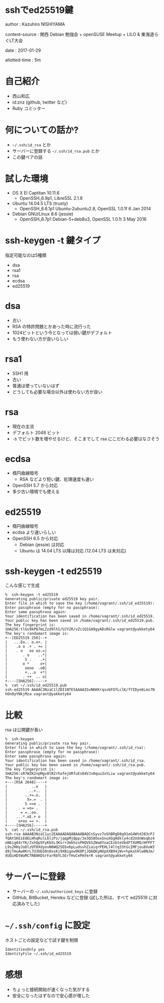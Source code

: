 # sshでed25519鍵

author
:   Kazuhiro NISHIYAMA

content-source
:    関西 Debian 勉強会 + openSUSE Meetup + LILO & 東海道らぐLT大会

date
:   2017-01-29

allotted-time
:   5m

# 自己紹介

- 西山和広
- id:znz (github, twitter など)
- Ruby コミッター

# 何についての話か?

- `~/.ssh/id_rsa` とか
- サーバーに登録する `~/.ssh/id_rsa.pub` とか
- この鍵ペアの話

# 試した環境

- OS X El Captitan 10.11.6
  - OpenSSH_6.9p1, LibreSSL 2.1.8
- Ubuntu 14.04.5 LTS (trusty)
  - OpenSSH_6.6.1p1 Ubuntu-2ubuntu2.8, OpenSSL 1.0.1f 6 Jan 2014
- Debian GNU/Linux 8.6 (jessie)
  - OpenSSH_6.7p1 Debian-5+deb8u3, OpenSSL 1.0.1t  3 May 2016

# ssh-keygen -t 鍵タイプ

指定可能なのは5種類

- dsa
- rsa1
- rsa
- ecdsa
- ed25519

# dsa

- 古い
- RSA の特許問題とかあった時に流行った
- 1024ビットという今となっては弱い鍵がデフォルト
- もう使わない方が良いらしい

# rsa1

- SSH1 用
- 古い
- 普通は使っていないはず
- どうしても必要な場合以外は使わない方が良い

# rsa

- 現在の主流
- デフォルト 2048 ビット
- `-b` でビット数を増やせるけど、そこまでして rsa にこだわる必要はなさそう

# ecdsa

- 楕円曲線暗号
  - RSA などより短い鍵、処理速度も速い
- OpenSSH 5.7 から対応
- 多少古い環境でも使える

# ed25519

- 楕円曲線暗号
- ecdsa より速いらしい
- OpenSSH 6.5 から対応
  - Debian (jessie) は対応
  - Ubuntu は 14.04 LTS 以降は対応 (12.04 LTS は未対応)

# ssh-keygen -t ed25519

こんな感じで生成

```
%  ssh-keygen -t ed25519
Generating public/private ed25519 key pair.
Enter file in which to save the key (/home/vagrant/.ssh/id_ed25519):
Enter passphrase (empty for no passphrase):
Enter same passphrase again:
Your identification has been saved in /home/vagrant/.ssh/id_ed25519.
Your public key has been saved in /home/vagrant/.ssh/id_ed25519.pub.
The key fingerprint is:
SHA256:tlGs9kP67mLZzd9lh1/UJY2R/vZc1Q1GA9gyADsRGlw vagrant@yakkety64
The key's randomart image is:
+--[ED25519 256]--+
|   ...Eo.. o.o+. |
|    .o o .+ . += |
|    . o   oo oo.=|
|       . o    ..*|
|        S .    .+|
|       o *     o+|
|        oooo  .oB|
|        +...o  +*|
|       . ++  .. o|
+----[SHA256]-----+
%  cat ~/.ssh/id_ed25519.pub
ssh-ed25519 AAAAC3NzaC1lZDI1NTE5AAAAIGvN6KKrqsvbFOfLclK/fYIDye6Lms7N
hOn0yYNkjMza vagrant@yakkety64
```

# 比較

rsa は公開鍵が長い

```
%  ssh-keygen
Generating public/private rsa key pair.
Enter file in which to save the key (/home/vagrant/.ssh/id_rsa):
Enter passphrase (empty for no passphrase):
Enter same passphrase again:
Your identification has been saved in /home/vagrant/.ssh/id_rsa.
Your public key has been saved in /home/vagrant/.ssh/id_rsa.pub.
The key fingerprint is:
SHA256:sR7WZK2npMgv8lRZrhofejURfuEs04VJv0quu3xtLiw vagrant@yakkety64
The key's randomart image is:
+---[RSA 2048]----+
|           ..o   |
|          ..+..  |
|        ..+=.o.  |
|         X=.=  . |
|        S ==o .  |
|     . = =o= .   |
|      = =..oo.   |
|    ...*.oE.+ o  |
|     o+oo == +.  |
+----[SHA256]-----+
%  cat ~/.ssh/id_rsa.pub
ssh-rsa AAAAB3NzaC1yc2EAAAADAQABAAABAQCnSyvz7oShBRgD8q91eG4WtdJ83cPJ
fQAtSKEiE8ELHhqRulL6liPz/jqqpMjQpp/3e3QS8OoxGnuXGgHdkly4cd2UdnWxqbz4
oN6ig64rYK/ZshQp5FyKb5L3Ksr+3mkhzxPHQVbSZWa8YoaCEzbteVbdFTXUMO/HFPFT
L9s2HHyJoDlzUT0XdyovN6WQ2SEbx6pLudsvhZiaiqrPEHLl4ltq33tGcIMFjeu8XvW3
d8jTmuAw0KrL7U3bD20n0xsKj9XBigew9K0PjJQ6QKyNUpXXB94jWv+hpkatHlw0NJm/
XUQiHDtWaMCTRB8KDSrFarRbYL5ErfHuCePmYerR vagrant@yakkety64
```

# サーバーに登録

- サーバーの `~/.ssh/authorized_keys` に登録
- GitHub, BitBucket, Heroku などに登録 (試した所は、すべて ed25519 に対応済みでした)

# `~/.ssh/config` に設定

ホストごとの設定などで試す鍵を制限

```
IdentitiesOnly yes
IdentityFile ~/.ssh/id_ed25519
```

# 感想

- ちょっと接続開始が速くなった気がする
- 安全になったはずなので安心感が増した
